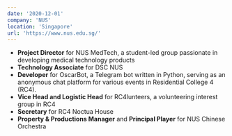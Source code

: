 ```yaml
---
date: '2020-12-01'
company: 'NUS'
location: 'Singapore'
url: 'https://www.nus.edu.sg/'
---
```


- **Project Director** for NUS MedTech, a student-led group passionate in developing medical technology products
- **Technology Associate** for DSC NUS
- **Developer** for OscarBot, a Telegram bot written in Python, serving as an anonymous chat platform for various events in Residential College 4 (RC4).
- **Vice Head and Logistic Head** for RC4lunteers, a volunteering interest group in RC4
- **Secretary** for RC4 Noctua House
- **Property & Productions Manager** and **Principal Player** for NUS Chinese Orchestra
